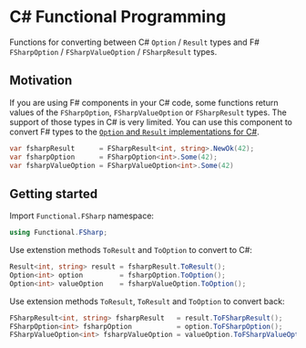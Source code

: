 # C# Functional Programming
Functions for converting between C# ```Option``` / ```Result``` types and F# ```FSharpOption``` / ```FSharpValueOption``` / ```FSharpResult``` types.
## Motivation
If you are using F# components in your C# code, some functions return values of the ```FSharpOption```, ```FSharpValueOption``` or ```FSharpResult``` types. The support of those types in C# is very limited. You can use this component to convert F# types to the [```Option``` and ```Result``` implementations for C#](https://github.com/glokhov/functional).
```csharp
var fsharpResult      = FSharpResult<int, string>.NewOk(42);
var fsharpOption      = FSharpOption<int>.Some(42);
var fsharpValueOption = FSharpValueOption<int>.Some(42)
```
## Getting started
Import ```Functional.FSharp``` namespace:
```csharp
using Functional.FSharp;
```
Use extenstion methods ```ToResult``` and ```ToOption``` to convert to C#:
```csharp
Result<int, string> result = fsharpResult.ToResult();
Option<int> option         = fsharpOption.ToOption();
Option<int> valueOption    = fsharpValueOption.ToOption();
```
Use extension methods ```ToResult```, ```ToResult``` and ```ToOption``` to convert back:
```csharp
FSharpResult<int, string> fsharpResult   = result.ToFSharpResult();
FSharpOption<int> fsharpOption           = option.ToFSharpOption();
FSharpValueOption<int> fsharpValueOption = valueOption.ToFSharpValueOption();
```
